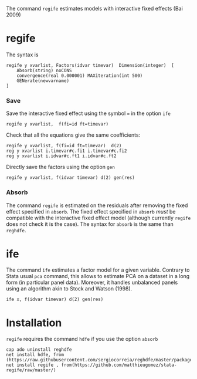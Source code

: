 
The command `regife` estimates models with interactive fixed effects (Bai 2009)

# regife


The syntax is

```
regife y xvarlist, Factors(idvar timevar)  Dimension(integer)  [
	Absorb(string) noCONS 
	convergence(real 0.000001) MAXiteration(int 500) 
	GENerate(newvarname)
]
```

### Save

Save the interactive fixed effect using the symbol `=` in the option `ife`

```
regife y xvarlist,  f(fi=id ft=timevar) 
```

Check that all the equations give the same coefficients:

```
regife y xvarlist, f(fi=id ft=timevar)  d(2)
reg y xvarlist i.timevar#c.fi1 i.timevar#c.fi2
reg y xvarlist i.idvar#c.ft1 i.idvar#c.ft2
```

Directly save the factors using the option `gen`

```
regife y xvarlist, f(idvar timevar) d(2) gen(res)
```

### Absorb
The command `regife` is estimated on the residuals after removing the fixed effect specified in `absorb`. The fixed effect specified in `absorb` *must* be compatible with the interactive fixed effect model (although currently `regife` does not check it is the case). The syntax for `absorb` is the same than `reghdfe`.



# ife
The command `ife` estimates a factor model for a given variable. Contrary to Stata usual `pca` command, this allows to estimate PCA on a dataset in a long form (in particular panel data). Moreover, it handles unbalanced panels using an algorithm akin to Stock and Watson (1998).

```
ife x, f(idvar timevar) d(2) gen(res)
```

# Installation

`regife` requires the command `hdfe` if you use the option `absorb`

```
cap ado uninstall reghdfe
net install hdfe, from (https://raw.githubusercontent.com/sergiocorreia/reghdfe/master/package/)
net install regife , from(https://github.com/matthieugomez/stata-regife/raw/master/)
```